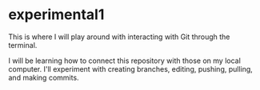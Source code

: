 # experimental1
This is where I will play around with interacting with Git through the terminal.

I will be learning how to connect this repository with those on my local computer.  I'll experiment with creating branches, editing, pushing, pulling, and making commits.
